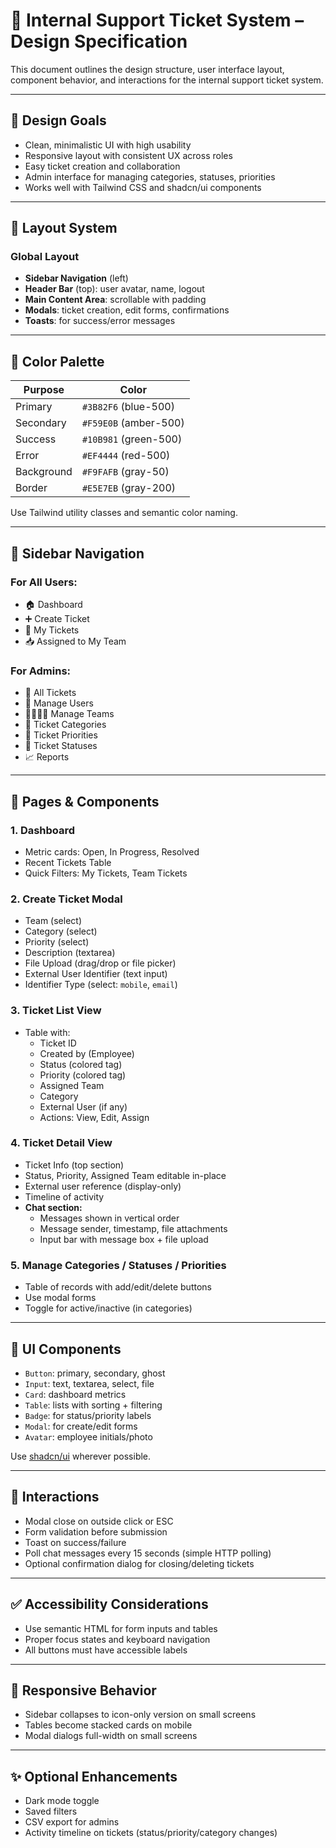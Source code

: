 # 🧩 Internal Support Ticket System – Design Specification

This document outlines the design structure, user interface layout, component behavior, and interactions for the internal support ticket system.

---

## 🎯 Design Goals

- Clean, minimalistic UI with high usability
- Responsive layout with consistent UX across roles
- Easy ticket creation and collaboration
- Admin interface for managing categories, statuses, priorities
- Works well with Tailwind CSS and shadcn/ui components

---

## 📱 Layout System

### Global Layout
- **Sidebar Navigation** (left)
- **Header Bar** (top): user avatar, name, logout
- **Main Content Area**: scrollable with padding
- **Modals**: ticket creation, edit forms, confirmations
- **Toasts**: for success/error messages

---

## 🎨 Color Palette

| Purpose             | Color                |
|---------------------|----------------------|
| Primary             | `#3B82F6` (blue-500) |
| Secondary           | `#F59E0B` (amber-500)|
| Success             | `#10B981` (green-500)|
| Error               | `#EF4444` (red-500)  |
| Background          | `#F9FAFB` (gray-50)  |
| Border              | `#E5E7EB` (gray-200) |

Use Tailwind utility classes and semantic color naming.

---

## 🧭 Sidebar Navigation

### For All Users:
- 🏠 Dashboard
- ➕ Create Ticket
- 📄 My Tickets
- 📥 Assigned to My Team

### For Admins:
- 🧾 All Tickets
- 👥 Manage Users
- 👨‍👩‍👧‍👦 Manage Teams
- 🧱 Ticket Categories
- 🎯 Ticket Priorities
- 🚦 Ticket Statuses
- 📈 Reports

---

## 🧱 Pages & Components

### 1. Dashboard
- Metric cards: Open, In Progress, Resolved
- Recent Tickets Table
- Quick Filters: My Tickets, Team Tickets

### 2. Create Ticket Modal
- Team (select)
- Category (select)
- Priority (select)
- Description (textarea)
- File Upload (drag/drop or file picker)
- External User Identifier (text input)
- Identifier Type (select: `mobile`, `email`)

### 3. Ticket List View
- Table with:
  - Ticket ID
  - Created by (Employee)
  - Status (colored tag)
  - Priority (colored tag)
  - Assigned Team
  - Category
  - External User (if any)
  - Actions: View, Edit, Assign

### 4. Ticket Detail View
- Ticket Info (top section)
- Status, Priority, Assigned Team editable in-place
- External user reference (display-only)
- Timeline of activity
- **Chat section:**
  - Messages shown in vertical order
  - Message sender, timestamp, file attachments
  - Input bar with message box + file upload

### 5. Manage Categories / Statuses / Priorities
- Table of records with add/edit/delete buttons
- Use modal forms
- Toggle for active/inactive (in categories)

---

## 🧩 UI Components

- `Button`: primary, secondary, ghost
- `Input`: text, textarea, select, file
- `Card`: dashboard metrics
- `Table`: lists with sorting + filtering
- `Badge`: for status/priority labels
- `Modal`: for create/edit forms
- `Avatar`: employee initials/photo

Use [shadcn/ui](https://ui.shadcn.com/docs/components) wherever possible.

---

## 🔁 Interactions

- Modal close on outside click or ESC
- Form validation before submission
- Toast on success/failure
- Poll chat messages every 15 seconds (simple HTTP polling)
- Optional confirmation dialog for closing/deleting tickets

---

## ✅ Accessibility Considerations

- Use semantic HTML for form inputs and tables
- Proper focus states and keyboard navigation
- All buttons must have accessible labels

---

## 📱 Responsive Behavior

- Sidebar collapses to icon-only version on small screens
- Tables become stacked cards on mobile
- Modal dialogs full-width on small screens

---

## ✨ Optional Enhancements

- Dark mode toggle
- Saved filters
- CSV export for admins
- Activity timeline on tickets (status/priority/category changes)
